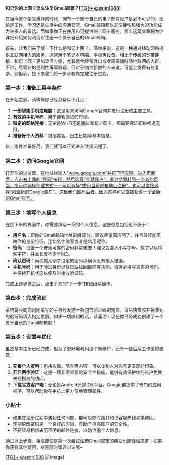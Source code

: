 **和记你的上网卡怎么注册Gmail邮箱？[[TG💪+ @esim1088](https://t.me/s/esim1088)]**

在当今这个信息爆炸的时代，拥有一个属于自己的电子邮件账户是必不可少的。无论是工作、学习还是生活中的沟通交流，Gmail邮箱都以其便捷性和强大的功能成为许多人的首选。而如果你正在使用和记提供的上网卡服务，那么这篇文章将为你详细介绍如何利用它注册一个属于自己的Gmail邮箱。

首先，让我们来了解一下什么是和记上网卡。简单来说，这是一种通过移动网络提供互联网接入的服务，通常用于笔记本电脑、平板等设备。相比于传统的宽带连接，和记上网卡更加灵活方便，尤其适合经常外出或者需要随时随地联网的人群。不过，尽管它的便利性毋庸置疑，但对于初次接触的人来说，可能会觉得有些复杂。别担心，接下来我们将一步步教你完成注册过程。

### 第一步：准备工具与条件

在开始之前，请确保你已经具备以下几点：

1. **一部智能手机或电脑**：这是用来访问Google官网并进行注册的主要工具。
2. **有效的手机号码**：用于接收验证码短信。
3. **稳定的网络连接**：无论是Wi-Fi还是通过和记上网卡，都需要保证网络畅通无阻。
4. **准备好个人资料**：包括姓名、出生日期等基本信息。

以上条件准备好后，我们就可以正式进入注册流程了。

### 第二步：访问Google官网

打开你的浏览器，在地址栏输入“www.google.com”并按下回车键。进入页面后，点击右上角的“登录”按钮，然后选择“创建账户”。此时会跳转到一个新的页面，提示你选择创建方式——可以选择“使用当前邮箱地址注册”，也可以直接选择“创建新的Google账户”。这里我们推荐后者，因为这样可以直接获得一个全新的Gmail账号。

### 第三步：填写个人信息

在接下来的界面中，你需要填写一系列个人信息。这些信息包括但不限于：

- **用户名**：即你的Gmail邮箱地址前缀部分。建议尽量简洁明了，并且最好能反映你的身份特征，比如名字缩写或者是常用昵称。
- **密码**：设置一个安全可靠的密码非常重要！建议包含大小写字母、数字以及特殊字符，并且长度不少于8位。
- **确认密码**：再次输入刚才设定的密码以确保没有输入错误。
- **手机号码**：用于验证身份以及日后找回密码等功能。请务必填写真实的号码，并保持开机状态以便及时接收验证码。

完成上述步骤之后，点击下方的“下一步”按钮继续操作。

### 第四步：完成验证

系统将会向你刚刚填写的手机号发送一条包含验证码的短信。请尽快查收并将收到的验证码填入指定位置。如果一切顺利的话，恭喜你！现在你已经成功创建了一个属于自己的Gmail邮箱啦！

### 第五步：设置与优化

虽然基本注册已经完成，但为了更好地利用这个新账户，还有一些后续工作值得去做：

1. **完善个人资料**：包括头像、简介等内容，可以让别人对你有更直观的印象。
2. **开启两步验证**：这是一项非常重要的安全性措施，能够有效保护你的账户免受未经授权的访问。
3. **下载官方客户端**：无论是Android还是iOS平台，Google都提供了专门的应用程序，可以帮助你在手机上更方便地管理邮件。

### 小贴士

- 如果在注册过程中遇到任何问题，都可以随时拨打和记客服热线寻求帮助。
- 定期更改密码是一个良好的习惯，有助于提高账户的安全性。
- 不要轻易相信来历不明的邮件链接，以防泄露个人信息。

通过以上步骤，相信即使是第一次尝试注册Gmail邮箱的朋友也能轻松搞定！如果你还有其他疑问，欢迎随时留言讨论哦~

[[TG💪+ @esim1088](https://t.me/s/esim1088) ![Image](https://i.postimg.cc/4NQfJmqS/Snipaste-2025-05-13-00-14-12.png)]